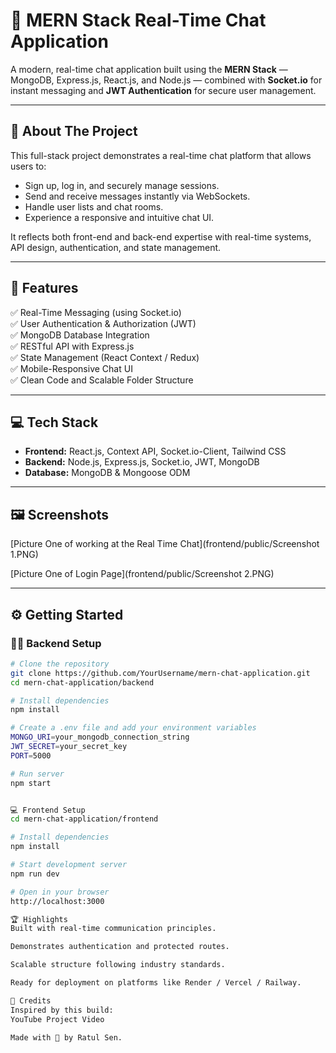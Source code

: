 # 💬 MERN Stack Real-Time Chat Application

A modern, real-time chat application built using the **MERN Stack** — MongoDB, Express.js, React.js, and Node.js — combined with **Socket.io** for instant messaging and **JWT Authentication** for secure user management.

---

## 🚀 About The Project

This full-stack project demonstrates a real-time chat platform that allows users to:

- Sign up, log in, and securely manage sessions.
- Send and receive messages instantly via WebSockets.
- Handle user lists and chat rooms.
- Experience a responsive and intuitive chat UI.

It reflects both front-end and back-end expertise with real-time systems, API design, authentication, and state management.

---

## 🌟 Features

✅ Real-Time Messaging (using Socket.io)  
✅ User Authentication & Authorization (JWT)  
✅ MongoDB Database Integration  
✅ RESTful API with Express.js  
✅ State Management (React Context / Redux)  
✅ Mobile-Responsive Chat UI  
✅ Clean Code and Scalable Folder Structure  

---

## 💻 Tech Stack

- **Frontend:** React.js, Context API, Socket.io-Client, Tailwind CSS  
- **Backend:** Node.js, Express.js, Socket.io, JWT, MongoDB  
- **Database:** MongoDB & Mongoose ODM  

---

## 🖼️ Screenshots
 [Picture One of working at the Real Time Chat](frontend/public/Screenshot 1.PNG)
 
 [Picture One of Login Page](frontend/public/Screenshot 2.PNG)



---

## ⚙️ Getting Started

### 🧑‍💻 Backend Setup

```bash
# Clone the repository
git clone https://github.com/YourUsername/mern-chat-application.git
cd mern-chat-application/backend

# Install dependencies
npm install

# Create a .env file and add your environment variables
MONGO_URI=your_mongodb_connection_string
JWT_SECRET=your_secret_key
PORT=5000

# Run server
npm start


💻 Frontend Setup
cd mern-chat-application/frontend

# Install dependencies
npm install

# Start development server
npm run dev

# Open in your browser
http://localhost:3000

🏆 Highlights
Built with real-time communication principles.

Demonstrates authentication and protected routes.

Scalable structure following industry standards.

Ready for deployment on platforms like Render / Vercel / Railway.

🤝 Credits
Inspired by this build:
YouTube Project Video

Made with 💖 by Ratul Sen.

